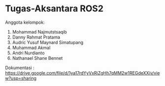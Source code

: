 # Tugas-Aksantara ROS2

Anggota kelompok:
1. Mohammad Najmutstsaqib
2. Danny Rahmat Pratama
3. Audric Yusuf Maynard Simatupang
4. Muhammad Akmal
5. Andri Nurdianto
6. Nathanael Shane Bennet

Dokumentasi : https://drive.google.com/file/d/1ya17rdYyVxRiZgHh7qMM2w1REGdeXXiv/view?usp=sharing
